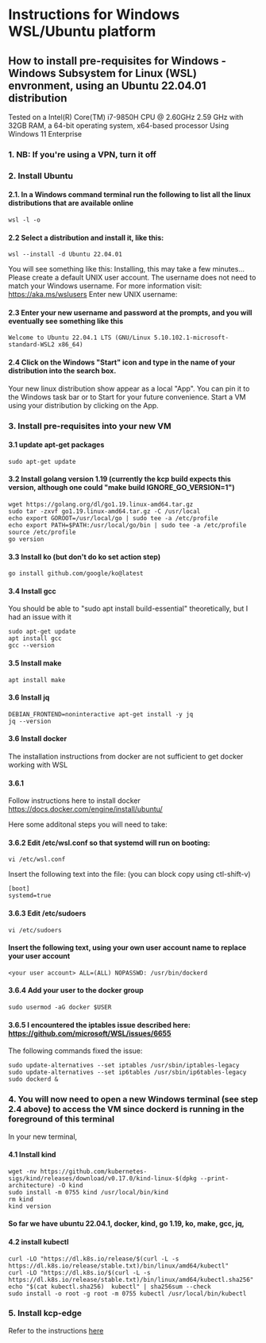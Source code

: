 # Instructions for Windows WSL/Ubuntu platform

## How to install pre-requisites for Windows - Windows Subsystem for Linux (WSL) envronment, using an Ubuntu 22.04.01 distribution

Tested on a Intel(R) Core(TM) i7-9850H CPU @ 2.60GHz 2.59 GHz with 32GB RAM, a 64-bit operating system, x64-based processor
Using Windows 11 Enterprise

### 1. NB: If you're using a VPN, turn it off

### 2. Install Ubuntu

#### 2.1. In a Windows command terminal run the following to list all the linux distributions that are available online
```
wsl -l -o
```
#### 2.2 Select a distribution and install it, like this:
```
wsl --install -d Ubuntu 22.04.01
```
You will see something like this:
Installing, this may take a few minutes...
Please create a default UNIX user account. The username does not need to match your Windows username.
For more information visit: https://aka.ms/wslusers
Enter new UNIX username:

#### 2.3 Enter your new username and password at the prompts, and you will eventually see something like this
```
Welcome to Ubuntu 22.04.1 LTS (GNU/Linux 5.10.102.1-microsoft-standard-WSL2 x86_64)
```

#### 2.4 Click on the Windows "Start" icon and type in the name of your distribution into the search box.
Your new linux distribution show appear as a local "App". You can pin it to the Windows task bar or to Start for your future convenience.
Start a VM using your distribution by clicking on the App.

### 3. Install pre-requisites into your new VM
#### 3.1 update apt-get packages
```
sudo apt-get update
```
#### 3.2 Install golang version 1.19 (currently the kcp build expects this version, although one could "make build IGNORE_GO_VERSION=1")
```
wget https://golang.org/dl/go1.19.linux-amd64.tar.gz
sudo tar -zxvf go1.19.linux-amd64.tar.gz -C /usr/local
echo export GOROOT=/usr/local/go | sudo tee -a /etc/profile
echo export PATH=$PATH:/usr/local/go/bin | sudo tee -a /etc/profile
source /etc/profile
go version
```
#### 3.3 Install ko (but don't do ko set action step)
```
go install github.com/google/ko@latest
```

#### 3.4 Install gcc
You should be able to "sudo apt install build-essential" theoretically, but I had an issue with it
```
sudo apt-get update
apt install gcc
gcc --version
```
#### 3.5 Install make
```
apt install make
```
#### 3.6 Install jq
```
DEBIAN_FRONTEND=noninteractive apt-get install -y jq
jq --version
```

#### 3.6 Install docker
The installation instructions from docker are not sufficient to get docker working with WSL

#### 3.6.1 
Follow instructions here to install docker https://docs.docker.com/engine/install/ubuntu/

Here some additonal steps you will need to take:

#### 3.6.2 Edit /etc/wsl.conf so that systemd will run on booting:
```
vi /etc/wsl.conf
```
Insert the following text into the file: (you can block copy using ctl-shift-v)
```
[boot]
systemd=true
```
#### 3.6.3 Edit /etc/sudoers 
```
vi /etc/sudoers
```
#### Insert the following text, using your own user account name to replace your user account
```
<your user account> ALL=(ALL) NOPASSWD: /usr/bin/dockerd
```  
#### 3.6.4 Add your user to the docker group
```
sudo usermod -aG docker $USER
```

#### 3.6.5 I encountered the iptables issue described here: https://github.com/microsoft/WSL/issues/6655 
The following commands fixed the issue: 
```
sudo update-alternatives --set iptables /usr/sbin/iptables-legacy
sudo update-alternatives --set ip6tables /usr/sbin/ip6tables-legacy
sudo dockerd & 
```   
### 4. You will now need to open a new Windows terminal (see step 2.4 above) to access the VM since dockerd is running in the foreground of this terminal 

In your new terminal, 

#### 4.1 Install kind
```
wget -nv https://github.com/kubernetes-sigs/kind/releases/download/v0.17.0/kind-linux-$(dpkg --print-architecture) -O kind 
sudo install -m 0755 kind /usr/local/bin/kind 
rm kind 
kind version
```

#### So far we have ubuntu 22.04.1, docker, kind, go 1.19, ko, make, gcc, jq, 

#### 4.2 install kubectl
```
curl -LO "https://dl.k8s.io/release/$(curl -L -s https://dl.k8s.io/release/stable.txt)/bin/linux/amd64/kubectl"
curl -LO "https://dl.k8s.io/$(curl -L -s https://dl.k8s.io/release/stable.txt)/bin/linux/amd64/kubectl.sha256"
echo "$(cat kubectl.sha256)  kubectl" | sha256sum --check
sudo install -o root -g root -m 0755 kubectl /usr/local/bin/kubectl
```
### 5. Install kcp-edge 

Refer to the instructions [here](../README.md)


